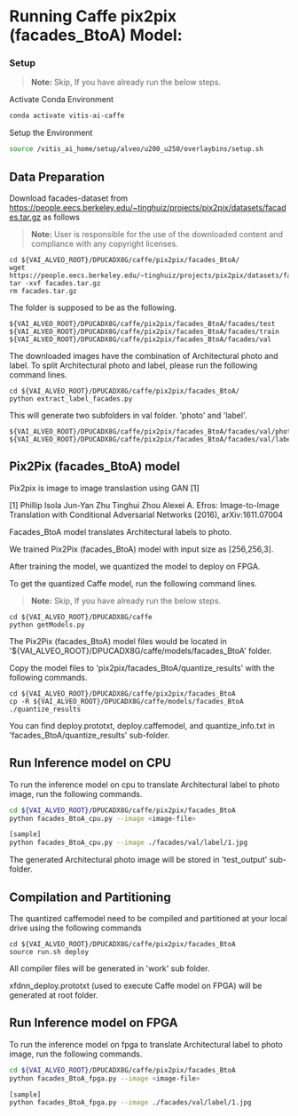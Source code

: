 
# Running Caffe pix2pix (facades_BtoA) Model:



### Setup

> **Note:** Skip, If you have already run the below steps.

Activate Conda Environment
  ```sh
  conda activate vitis-ai-caffe
  ```

Setup the Environment

  ```sh
  source /vitis_ai_home/setup/alveo/u200_u250/overlaybins/setup.sh
  ```

## Data Preparation

Download facades-dataset from https://people.eecs.berkeley.edu/~tinghuiz/projects/pix2pix/datasets/facades.tar.gz as follows
> **Note:** User is responsible for the use of the downloaded content and compliance with any copyright licenses.
```
cd ${VAI_ALVEO_ROOT}/DPUCADX8G/caffe/pix2pix/facades_BtoA/
wget https://people.eecs.berkeley.edu/~tinghuiz/projects/pix2pix/datasets/facades.tar.gz
tar -xvf facades.tar.gz
rm facades.tar.gz
```

The folder is supposed to be as the following.

```
${VAI_ALVEO_ROOT}/DPUCADX8G/caffe/pix2pix/facades_BtoA/facades/test
${VAI_ALVEO_ROOT}/DPUCADX8G/caffe/pix2pix/facades_BtoA/facades/train
${VAI_ALVEO_ROOT}/DPUCADX8G/caffe/pix2pix/facades_BtoA/facades/val
```

The downloaded images have the combination of Architectural photo and label.
To split Architectural photo and label, please run the following command lines.

```
cd ${VAI_ALVEO_ROOT}/DPUCADX8G/caffe/pix2pix/facades_BtoA/
python extract_label_facades.py
```

This will generate two subfolders in val folder. 'photo' and 'label'.
```
${VAI_ALVEO_ROOT}/DPUCADX8G/caffe/pix2pix/facades_BtoA/facades/val/photo
${VAI_ALVEO_ROOT}/DPUCADX8G/caffe/pix2pix/facades_BtoA/facades/val/label
```


## Pix2Pix (facades_BtoA) model

Pix2pix is image to image translastion using GAN [1]


[1]	Phillip Isola Jun-Yan Zhu Tinghui Zhou Alexei A. Efros: Image-to-Image Translation with Conditional Adversarial Networks (2016), arXiv:1611.07004



Facades_BtoA model translates Architectural labels to photo.

We trained Pix2Pix (facades_BtoA) model with input size as [256,256,3].

After training the model, we quantized the model to deploy on FPGA.

To get the quantized Caffe model, run the following command lines.

> **Note:** Skip, If you have already run the below steps.
```
cd ${VAI_ALVEO_ROOT}/DPUCADX8G/caffe
python getModels.py
```

The Pix2Pix (facades_BtoA) model files would be located in '${VAI_ALVEO_ROOT}/DPUCADX8G/caffe/models/facades_BtoA' folder.

Copy the model files to 'pix2pix/facades_BtoA/quantize_results' with the following commands.
```
cd ${VAI_ALVEO_ROOT}/DPUCADX8G/caffe/pix2pix/facades_BtoA
cp -R ${VAI_ALVEO_ROOT}/DPUCADX8G/caffe/models/facades_BtoA ./quantize_results
```

You can find deploy.prototxt, deploy.caffemodel, and quantize_info.txt in 'facades_BtoA/quantize_results' sub-folder.


## Run Inference model on CPU

To run the inference model on cpu to translate Architectural label to photo image, run the following commands.
```sh
cd ${VAI_ALVEO_ROOT}/DPUCADX8G/caffe/pix2pix/facades_BtoA
python facades_BtoA_cpu.py --image <image-file>

[sample]
python facades_BtoA_cpu.py --image ./facades/val/label/1.jpg
```
The generated Architectural photo image will be stored in 'test_output' sub-folder.



## Compilation and Partitioning


The quantized caffemodel need to be compiled and partitioned at your local drive using the following commands

```
cd ${VAI_ALVEO_ROOT}/DPUCADX8G/caffe/pix2pix/facades_BtoA
source run.sh deploy
```

All compiler files will be generated in 'work' sub folder.

xfdnn_deploy.prototxt (used to execute Caffe model on FPGA) will be generated at root folder.




## Run Inference model on FPGA

To run the inference model on fpga to translate Architectural label to photo image, run the following commands.

```sh
cd ${VAI_ALVEO_ROOT}/DPUCADX8G/caffe/pix2pix/facades_BtoA
python facades_BtoA_fpga.py --image <image-file>

[sample]
python facades_BtoA_fpga.py --image ./facades/val/label/1.jpg
```
